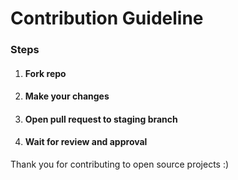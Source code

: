 # Contribution Guideline

### Steps

1. #### Fork repo
2. #### Make your changes
3. #### Open pull request to staging branch
4. #### Wait for review and approval

Thank you for contributing to open source projects :)
